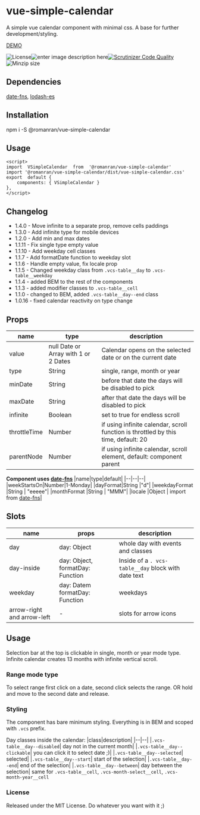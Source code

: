 # vue-simple-calendar

A simple vue calendar component with minimal css. A base for further development/styling.

[DEMO](https://ecstatic-elion-f195d3.netlify.app/)

![License](https://img.shields.io/github/license/romanran/vue-simple-calendar)![enter image description here](https://img.shields.io/depfu/romanran/vue-simple-calendar)[![Scrutinizer Code Quality](https://scrutinizer-ci.com/g/romanran/vue-simple-calendar/badges/quality-score.png?b=master)](https://scrutinizer-ci.com/g/romanran/vue-simple-calendar/?branch=master)![Minzip size](https://img.shields.io/bundlephobia/minzip/@romanran/vue-simple-calendar)

## Dependencies

[date-fns](https://date-fns.org/v2.16.1), [lodash-es](https://www.npmjs.com/package/lodash-es)

## Installation

npm i -S @romanran/vue-simple-calendar

## Usage

    <script>
    import  VSimpleCalendar  from  '@romanran/vue-simple-calendar'
    import '@romanran/vue-simple-calendar/dist/vue-simple-calendar.css'
    export  default {
        components: { VSimpleCalendar }
    },
    </script>

## Changelog

-   1.4.0 - Move infinite to a separate prop, remove cells paddings
-   1.3.0 - Add infinite type for mobile devices
-   1.2.0 - Add min and max dates
-   1.1.11 - Fix single type empty value
-   1.1.10 - Add weekday cell classes
-   1.1.7 - Add formatDate function to weekday slot
-   1.1.6 - Handle empty value, fix locale prop
-   1.1.5 - Changed weekday class from `.vcs-table__day` to `.vcs-table__weekday`
-   1.1.4 - added BEM to the rest of the components
-   1.1.3 - added modifier classes to `.vcs-table__cell`
-   1.1.0 - changed to BEM, added `.vcs-table__day--end` class
-   1.0.16 - fixed calendar reactivity on type change

## Props

| name         | type                                 | description                                                                    |
| ------------ | ------------------------------------ | ------------------------------------------------------------------------------ |
| value        | null Date or Array with 1 or 2 Dates | Calendar opens on the selected date or on the current date                     |
| type         | String                               | single, range, month or year                                                   |
| minDate      | String                               | before that date the days will be disabled to pick                             |
| maxDate      | String                               | after that date the days will be disabled to pick                              |
| infinite     | Boolean                              | set to true for endless scroll          |
| throttleTime | Number                               | if using infinite calendar, scroll function is throttled by this time, default: 20 |
| parentNode   | Number                               | if using infinite calendar, scroll element, default: component parent              |

**Component uses [date-fns](https://date-fns.org/v2.16.1/docs/format)**
|name|type|default|
|--|--|--|
|weekStartsOn|Number|1-Monday|
|dayFormat|String |"d"|
|weekdayFormat |String | "eeeee"|
|monthFormat |String | "MMM"|
|locale |Object | import from [date-fns](https://date-fns.org/v2.16.1/docs/ECMAScript-Modules)|

## Slots

| name                       | props                            | description                                         |
| -------------------------- | -------------------------------- | --------------------------------------------------- |
| day                        | day: Object                      | whole day with events and classes                   |
| day-inside                 | day: Object, formatDay: Function | Inside of a `. vcs-table__day` block with date text |
| weekday                    | day: Datem formatDay: Function   | weekdays                                            |
| arrow-right and arrow-left | -                                | slots for arrow icons                               |

## Usage

Selection bar at the top is clickable in single, month or year mode type. Infinite calendar creates 13 months with infinite vertical scroll. 

### Range mode type

To select range first click on a date, second click selects the range. OR hold and move to the second date and release.

### Styling

The component has bare minimum styling. Everything is in BEM and scoped with `.vcs` prefix.

Day classes inside the calendar:
|class|description|
|--|--|
|`.vcs-table__day--disabled`| day not in the current month|
|`.vcs-table__day--clickable`| you can click it to select date ;)|
|`.vcs-table__day--selected`| selected|
|`.vcs-table__day--start`| start of the selection|
|`.vcs-table__day--end`| end of the selection|
|`.vcs-table__day--between`| day between the selection|
same for `.vcs-table__cell`, `.vcs-month-select__cell`, `.vcs-month-year__cell`

### License

Released under the MIT License. Do whatever you want with it ;)

